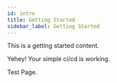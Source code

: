 ```yaml
---
id: intro
title: Getting Started
sidebar_label: Getting Started
---
```


This is a getting started content.

Yehey! Your simple ci/cd is working.

Test Page.